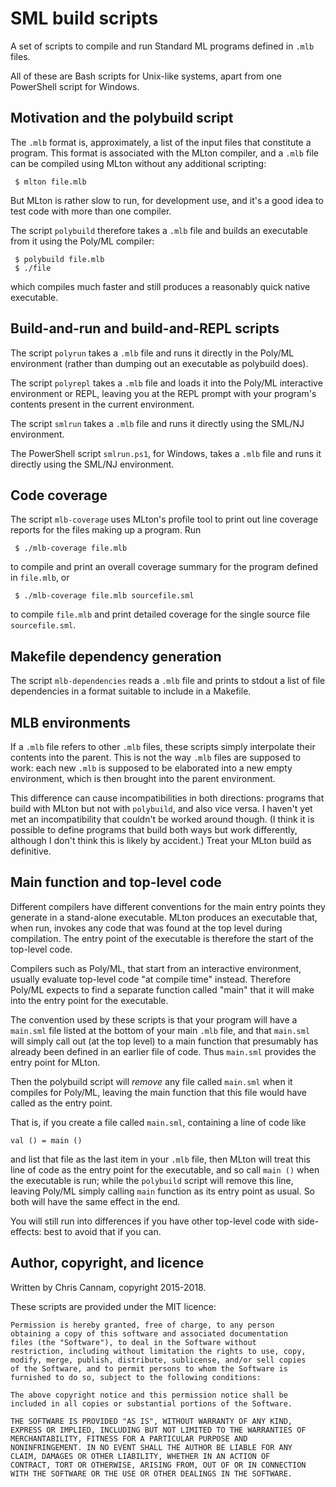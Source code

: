
SML build scripts
==================

A set of scripts to compile and run Standard ML programs defined in
`.mlb` files.

All of these are Bash scripts for Unix-like systems, apart from one
PowerShell script for Windows.


Motivation and the polybuild script
-----------------------------------

The `.mlb` format is, approximately, a list of the input files that
constitute a program. This format is associated with the MLton
compiler, and a `.mlb` file can be compiled using MLton without any
additional scripting:

```
 $ mlton file.mlb
```

But MLton is rather slow to run, for development use, and it's a good
idea to test code with more than one compiler.

The script `polybuild` therefore takes a `.mlb` file and builds an
executable from it using the Poly/ML compiler:

```
 $ polybuild file.mlb
 $ ./file
```

which compiles much faster and still produces a reasonably quick
native executable.


Build-and-run and build-and-REPL scripts
----------------------------------------

The script `polyrun` takes a `.mlb` file and runs it directly in the
Poly/ML environment (rather than dumping out an executable as
polybuild does).

The script `polyrepl` takes a `.mlb` file and loads it into the
Poly/ML interactive environment or REPL, leaving you at the REPL
prompt with your program's contents present in the current
environment.

The script `smlrun` takes a `.mlb` file and runs it directly using the
SML/NJ environment.

The PowerShell script `smlrun.ps1`, for Windows, takes a `.mlb` file
and runs it directly using the SML/NJ environment.


Code coverage
-------------

The script `mlb-coverage` uses MLton's profile tool to print out line
coverage reports for the files making up a program. Run

```
 $ ./mlb-coverage file.mlb
```

to compile and print an overall coverage summary for the program
defined in `file.mlb`, or

```
 $ ./mlb-coverage file.mlb sourcefile.sml
```

to compile `file.mlb` and print detailed coverage for the single
source file `sourcefile.sml`.


Makefile dependency generation
------------------------------

The script `mlb-dependencies` reads a `.mlb` file and prints to stdout
a list of file dependencies in a format suitable to include in a
Makefile.


MLB environments
----------------

If a `.mlb` file refers to other `.mlb` files, these scripts simply
interpolate their contents into the parent. This is not the way `.mlb`
files are supposed to work: each new `.mlb` is supposed to be
elaborated into a new empty environment, which is then brought into
the parent environment.

This difference can cause incompatibilities in both directions:
programs that build with MLton but not with `polybuild`, and also vice
versa. I haven't yet met an incompatibility that couldn't be worked
around though. (I think it is possible to define programs that build
both ways but work differently, although I don't think this is likely
by accident.) Treat your MLton build as definitive.


Main function and top-level code
--------------------------------

Different compilers have different conventions for the main entry
points they generate in a stand-alone executable. MLton produces an
executable that, when run, invokes any code that was found at the top
level during compilation. The entry point of the executable is
therefore the start of the top-level code.

Compilers such as Poly/ML, that start from an interactive environment,
usually evaluate top-level code "at compile time" instead. Therefore
Poly/ML expects to find a separate function called "main" that it will
make into the entry point for the executable.

The convention used by these scripts is that your program will have a
`main.sml` file listed at the bottom of your main `.mlb` file, and
that `main.sml` will simply call out (at the top level) to a main
function that presumably has already been defined in an earlier file
of code. Thus `main.sml` provides the entry point for MLton.

Then the polybuild script will *remove* any file called `main.sml`
when it compiles for Poly/ML, leaving the main function that this file
would have called as the entry point.

That is, if you create a file called `main.sml`, containing a line of
code like

```
val () = main ()
```

and list that file as the last item in your `.mlb` file, then MLton
will treat this line of code as the entry point for the executable,
and so call `main ()` when the executable is run; while the
`polybuild` script will remove this line, leaving Poly/ML simply
calling `main` function as its entry point as usual. So both will have
the same effect in the end.

You will still run into differences if you have other top-level code
with side-effects: best to avoid that if you can.


Author, copyright, and licence
------------------------------

Written by Chris Cannam, copyright 2015-2018.

These scripts are provided under the MIT licence:

    Permission is hereby granted, free of charge, to any person
    obtaining a copy of this software and associated documentation
    files (the "Software"), to deal in the Software without
    restriction, including without limitation the rights to use, copy,
    modify, merge, publish, distribute, sublicense, and/or sell copies
    of the Software, and to permit persons to whom the Software is
    furnished to do so, subject to the following conditions:

    The above copyright notice and this permission notice shall be
    included in all copies or substantial portions of the Software.

    THE SOFTWARE IS PROVIDED "AS IS", WITHOUT WARRANTY OF ANY KIND,
    EXPRESS OR IMPLIED, INCLUDING BUT NOT LIMITED TO THE WARRANTIES OF
    MERCHANTABILITY, FITNESS FOR A PARTICULAR PURPOSE AND
    NONINFRINGEMENT. IN NO EVENT SHALL THE AUTHOR BE LIABLE FOR ANY
    CLAIM, DAMAGES OR OTHER LIABILITY, WHETHER IN AN ACTION OF
    CONTRACT, TORT OR OTHERWISE, ARISING FROM, OUT OF OR IN CONNECTION
    WITH THE SOFTWARE OR THE USE OR OTHER DEALINGS IN THE SOFTWARE.


